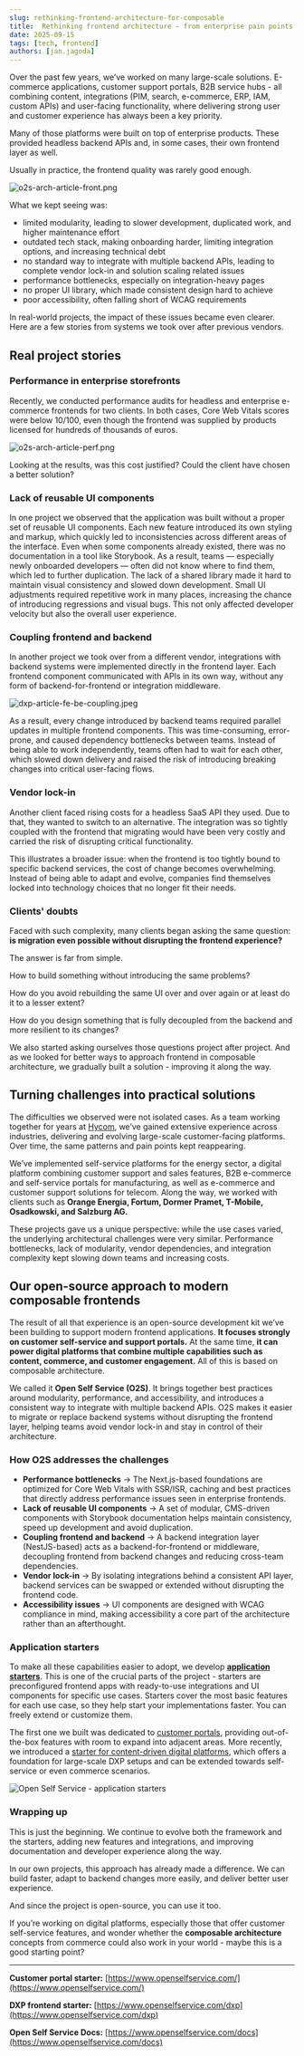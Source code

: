 ```yaml
---
slug: rethinking-frontend-architecture-for-composable
title: 	Rethinking frontend architecture - from enterprise pain points to composable frontends you can use too
date: 2025-09-15
tags: [tech, frontend]
authors: [jan.jagoda]
---
```


Over the past few years, we’ve worked on many large-scale solutions. E-commerce applications, customer support portals,
B2B service hubs - all combining content, integrations (PIM, search, e-commerce, ERP, IAM, custom APIs) and user-facing functionality,
where delivering strong user and customer experience has always been a key priority.


Many of those platforms were built on top of enterprise products. These provided headless backend APIs and, in some cases,
their own frontend layer as well.

Usually in practice, the frontend quality was rarely good enough.

![o2s-arch-article-front.png](o2s-arch-article-front.jpeg)

<!--truncate-->

What we kept seeing was:

- limited modularity, leading to slower development, duplicated work, and higher maintenance effort
- outdated tech stack, making onboarding harder, limiting integration options, and increasing technical debt
- no standard way to integrate with multiple backend APIs, leading to complete vendor lock-in and solution scaling related issues
- performance bottlenecks, especially on integration-heavy pages
- no proper UI library, which made consistent design hard to achieve
- poor accessibility, often falling short of WCAG requirements

In real-world projects, the impact of these issues became even clearer. Here are a few stories from systems we took over after previous vendors.

## Real project stories

### Performance in enterprise storefronts

Recently, we conducted performance audits for headless and enterprise e-commerce frontends for two clients. In both cases,
Core Web Vitals scores were below 10/100, even though the frontend was supplied by products licensed for hundreds of thousands of euros.

![o2s-arch-article-perf.png](o2s-arch-article-perf.png)

Looking at the results, was this cost justified? Could the client have chosen a better solution?

### Lack of reusable UI components

In one project we observed that the application was built without a proper set of reusable UI components. Each new feature
introduced its own styling and markup, which quickly led to inconsistencies across different areas of the interface.
Even when some components already existed, there was no documentation in a tool like Storybook. As a result, teams —
especially newly onboarded developers — often did not know where to find them, which led to further duplication.
The lack of a shared library made it hard to maintain visual consistency and slowed down development.
Small UI adjustments required repetitive work in many places, increasing the chance of introducing regressions and visual bugs.
This not only affected developer velocity but also the overall user experience.

### Coupling frontend and backend

In another project we took over from a different vendor, integrations with backend systems were implemented directly in the frontend layer.
Each frontend component communicated with APIs in its own way, without any form of backend-for-frontend or integration middleware.

![dxp-article-fe-be-coupling.jpeg](o2s-arch-article-coupling.jpeg)

As a result, every change introduced by backend teams required parallel updates in multiple frontend components.
This was time-consuming, error-prone, and caused dependency bottlenecks between teams. Instead of being able to work independently,
teams often had to wait for each other, which slowed down delivery and raised the risk of introducing breaking changes into critical user-facing flows.

### Vendor lock-in

Another client faced rising costs for a headless SaaS API they used. Due to that, they wanted to switch to an alternative.
The integration was so tightly coupled with the frontend that migrating would have been very costly and carried the risk of disrupting critical functionality.

This illustrates a broader issue: when the frontend is too tightly bound to specific backend services, the cost of change becomes overwhelming.
Instead of being able to adapt and evolve, companies find themselves locked into technology choices that no longer fit their needs.

### Clients' doubts

Faced with such complexity, many clients began asking the same question: **is migration even possible without disrupting the frontend experience?**

The answer is far from simple.

How to build something without introducing the same problems?

How do you avoid rebuilding the same UI over and over again or at least do it to a lesser extent?

How do you design something that is fully decoupled from the backend and more resilient to its changes?

We also started asking ourselves those questions project after project. And as we looked for better ways to approach frontend in composable architecture, we gradually built a solution - improving it along the way.

## Turning challenges into practical solutions

The difficulties we observed were not isolated cases. As a team working together for years at [Hycom](https://hycom.digital/),
we’ve gained extensive experience across industries, delivering and evolving large-scale customer-facing platforms.
Over time, the same patterns and pain points kept reappearing.

We’ve implemented self-service platforms for the energy sector, a digital platform combining customer support and sales features,
B2B e-commerce and self-service portals for manufacturing, as well as e-commerce and customer support solutions for telecom.
Along the way, we worked with clients such as **Orange Energia, Fortum, Dormer Pramet, T-Mobile, Osadkowski, and Salzburg AG.**

These projects gave us a unique perspective: while the use cases varied, the underlying architectural challenges were very similar.
Performance bottlenecks, lack of modularity, vendor dependencies, and integration complexity kept slowing down teams and increasing costs.

## Our open-source approach to modern composable frontends

The result of all that experience is an open-source development kit we’ve been building to support modern frontend applications.
**It focuses strongly on customer self-service and support portals.** At the same time, **it can power digital platforms that combine
multiple capabilities such as content, commerce, and customer engagement.** All of this is based on composable architecture.

We called it **Open Self Service (O2S)**. It brings together best practices around modularity, performance, and accessibility,
and introduces a consistent way to integrate with multiple backend APIs. O2S makes it easier to migrate or replace backend systems without
disrupting the frontend layer, helping teams avoid vendor lock-in and stay in control of their architecture.

### How O2S addresses the challenges

- **Performance bottlenecks** → The Next.js-based foundations are optimized for Core Web Vitals with SSR/ISR, caching and best practices that directly address performance issues seen in enterprise frontends.
- **Lack of reusable UI components** → A set of modular, CMS-driven components with Storybook documentation helps maintain consistency, speed up development and avoid duplication.
- **Coupling frontend and backend** → A backend integration layer (NestJS-based) acts as a backend-for-frontend or middleware, decoupling frontend from backend changes and reducing cross-team dependencies.
- **Vendor lock-in** → By isolating integrations behind a consistent API layer, backend services can be swapped or extended without disrupting the frontend code.
- **Accessibility issues** → UI components are designed with WCAG compliance in mind, making accessibility a core part of the architecture rather than an afterthought.

### Application starters

To make all these capabilities easier to adopt, we develop [**application starters**](https://www.openselfservice.com/docs/app-starters/overview).
This is one of the crucial parts of the project - starters are preconfigured frontend apps with ready-to-use integrations and UI components for specific use cases.
Starters cover the most basic features for each use case, so they help start your implementations faster. You can freely extend or customize them.

The first one we built was dedicated to [customer portals](https://openselfservice.com/), providing out-of-the-box features with room to expand into adjacent areas.
More recently, we introduced a [starter for content-driven digital platforms](https://openselfservice.com/dxp),
which offers a foundation for large-scale DXP setups and can be extended towards self-service or even commerce scenarios.

![Open Self Service - application starters](o2s-arch-article-starters.jpeg)

### Wrapping up

This is just the beginning. We continue to evolve both the framework and the starters, adding new features and integrations,
and improving documentation and developer experience along the way.

In our own projects, this approach has already made a difference. We can build faster, adapt to backend changes more easily,
and deliver better user experience.

And since the project is open-source, you can use it too.

If you’re working on digital platforms, especially those that offer customer self-service features, and wonder whether the **composable architecture**
concepts from commerce could also work in your world - maybe this is a good starting point?

---

**Customer portal starter:** [https://www.openselfservice.com/](https://www.openselfservice.com/)

**DXP frontend starter:** [https://www.openselfservice.com/dxp](https://www.openselfservice.com/dxp)

**Open Self Service Docs:** [https://www.openselfservice.com/docs](https://www.openselfservice.com/docs)
